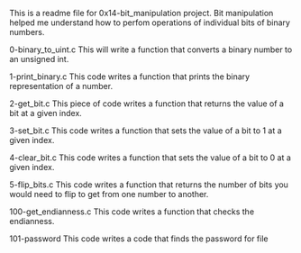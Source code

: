 This is a readme file for 0x14-bit_manipulation project.
Bit manipulation helped me understand how to perfom operations of individual bits of binary numbers.

0-binary_to_uint.c
This will write a function that converts a binary number to an unsigned int.

1-print_binary.c
This code writes a function that prints the binary representation of a number.

2-get_bit.c
This piece of code writes a function that returns the value of a bit at a given index.

3-set_bit.c
This code writes a function that sets the value of a bit to 1 at a given index.

4-clear_bit.c
This code writes a function that sets the value of a bit to 0 at a given index.

5-flip_bits.c
This code writes a function that returns the number of bits you would need to flip to get from one number to another.

100-get_endianness.c
This code writes a function that checks the endianness.

101-password
This code writes a code that finds the password for file

